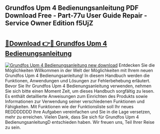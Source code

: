 ## Grundfos Upm 4 Bedienungsanleitung PDF Download Free - Part-77u User Guide Repair - Service Owner Edition f5UjZ

# <h2><a href="http://df3tnq.blite.top/?on=Grundfos+Upm+4+Bedienungsanleitung">🔗Download 👉🔴 Grundfos Upm 4 Bedienungsanleitung</a></h2>

[![Grundfos Upm 4 Bedienungsanleitung new download](https://i.imgur.com/lujVjoI.png)](http://df3tnq.blite.top/?on=Grundfos+Upm+4+Bedienungsanleitung)
Entdecken Sie die Möglichkeiten Willkommen in der Welt der Möglichkeiten mit Ihrem neuen Grundfos Upm 4 Bedienungsanleitung! In diesem Handbuch werden die Funktionen, Anwendungen und Lösungen zur Fehlerbehebung erläutert. Bevor Sie Ihr Grundfos Upm 4 Bedienungsanleitung verwenden, nehmen Sie sich bitte einen Moment Zeit, um dieses Handbuch sorgfältig zu lesen. Es enthält detaillierte Anweisungen zum Einrichten des Produkts sowie Informationen zur Verwendung seiner verschiedenen Funktionen und Fähigkeiten. Mit Funktionen wie der Funktionsliste soll Ihr neues REDDDDDDD Ihre Aufgaben vereinfachen und Sie in die Lage versetzen, mehr zu erreichen. Vielen Dank, dass Sie sich für Grundfos Upm 4 BedienungsanleitungD entschieden haben. Wir freuen uns, Teil Ihrer Reise zu sein.
